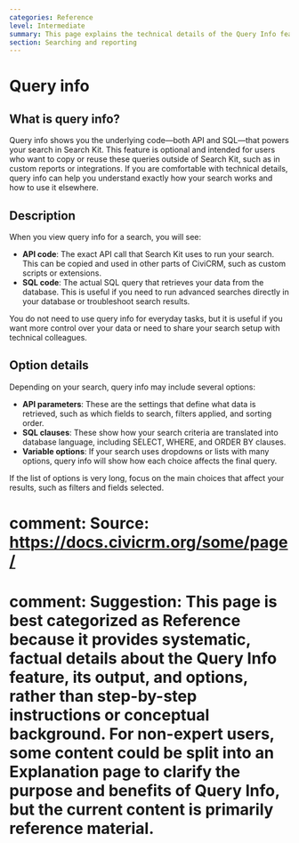 ```yaml
---
categories: Reference
level: Intermediate
summary: This page explains the technical details of the Query Info feature in CiviCRM’s Search Kit, helping you understand and use the API and SQL code generated by your searches.
section: Searching and reporting
---
```


# Query info

## What is query info?

Query info shows you the underlying code—both API and SQL—that powers your search in Search Kit. This feature is optional and intended for users who want to copy or reuse these queries outside of Search Kit, such as in custom reports or integrations. If you are comfortable with technical details, query info can help you understand exactly how your search works and how to use it elsewhere.

## Description

When you view query info for a search, you will see:

- **API code**: The exact API call that Search Kit uses to run your search. This can be copied and used in other parts of CiviCRM, such as custom scripts or extensions.
- **SQL code**: The actual SQL query that retrieves your data from the database. This is useful if you need to run advanced searches directly in your database or troubleshoot search results.

You do not need to use query info for everyday tasks, but it is useful if you want more control over your data or need to share your search setup with technical colleagues.

## Option details

Depending on your search, query info may include several options:

- **API parameters**: These are the settings that define what data is retrieved, such as which fields to search, filters applied, and sorting order.
- **SQL clauses**: These show how your search criteria are translated into database language, including SELECT, WHERE, and ORDER BY clauses.
- **Variable options**: If your search uses dropdowns or lists with many options, query info will show how each choice affects the final query.

If the list of options is very long, focus on the main choices that affect your results, such as filters and fields selected.

# comment: Source: https://docs.civicrm.org/some/page/
# comment: Suggestion: This page is best categorized as Reference because it provides systematic, factual details about the Query Info feature, its output, and options, rather than step-by-step instructions or conceptual background. For non-expert users, some content could be split into an Explanation page to clarify the purpose and benefits of Query Info, but the current content is primarily reference material.